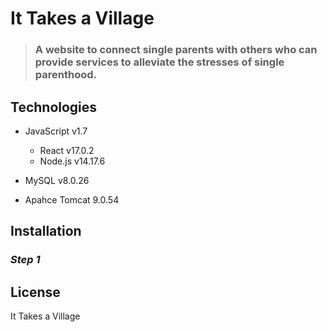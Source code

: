 # It Takes a Village
> ### A website to connect single parents with others who can provide services to alleviate the stresses of single parenthood.

##

## Technologies

- JavaScript v1.7
  - React v17.0.2
  - Node.js v14.17.6

- MySQL v8.0.26
- Apahce Tomcat 9.0.54

## Installation

### *Step 1*

## License

It Takes a Village 


